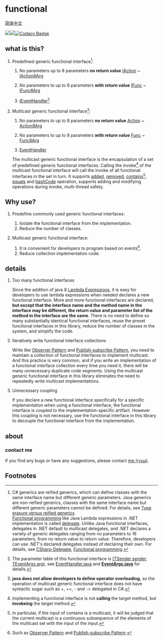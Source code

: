 # functional

[简体中文](https://github.com/Ryuu-64/Functional/blob/main/README.zh-cn.md)

[![](https://jitpack.io/v/Ryuu-64/Functional.svg)](https://jitpack.io/#Ryuu-64/Functional)[![](https://img.shields.io/badge/JDK-8+-green.svg)](https://www.oracle.com/java/technologies/javase/javase-jdk8-downloads.html)[![Codacy Badge](https://app.codacy.com/project/badge/Grade/f95a917e82d34e74a03b51114e9d11ec)](https://www.codacy.com/gh/Ryuu-64/Functional/dashboard?utm_source=github.com&amp;utm_medium=referral&amp;utm_content=Ryuu-64/Functional&amp;utm_campaign=Badge_Grade)

## what is this?

1. Predefined generic functional interface[^1]:

   1. No parameters up to 8 parameters **no return value** [IAction](https://github.com/Ryuu-64/Functional/blob/main/src/main/java/org/ryuu/functional/IAction.java) ~ [IAction8Arg](https://github.com/Ryuu-64/Functional/blob/main/src/main/java/org/ryuu/functional/IAction8Arg.java)

   2. No parameters to up to 8 parameters **with return value** [IFunc](https://github.com/Ryuu-64/Functional/blob/main/src/main/java/org/ryuu/functional/IFunc.java) ~ [IFunc8Arg](https://github.com/Ryuu-64/Functional/blob/main/src/main/java/org/ryuu/functional/IFunc8Arg.java)

   3. [IEventHandler](https://github.com/Ryuu-64/Functional/blob/main/src/main/java/org/ryuu/functional/IEventHandler.java)[^2]

2. Multicast generic functional interface[^3]:

   1. No parameters to up to 8 parameters **no return value** [Action](https://github.com/Ryuu-64/Functional/blob/main/src/main/java/org/ryuu/functional/Action.java) ~ [Action8Arg](https://github.com/Ryuu-64/Functional/blob/main/src/main/java/org/ryuu/functional/Action8Arg.java)

   2. No parameters to up to 8 parameters **with return value** [Func](https://github.com/Ryuu-64/Functional/blob/main/src/main/java/org/ryuu/functional/Func.java) ~ [Func8Arg](https://github.com/Ryuu-64/Functional/blob/main/src/main/java/org/ryuu/functional/Func8Arg.java)

   3. [EventHandler](https://github.com/Ryuu-64/Functional/blob/main/src/main/java/org/ryuu/functional/EventHandler.java)

   The multicast generic functional interface is the encapsulation of a set of predefined generic functional interfaces. Calling the invoke[^4] of the multicast functional interface will call the invoke of all functional interfaces in the set in turn. It supports [added](https://github.com/Ryuu-64/Functional/blob/main/src/main/java/org/ryuu/functional/Multicast.java#L12), [removed](https://github.com/Ryuu-64/Functional/blob/main/src/main/java/org/ryuu/functional/Multicast.java#L23), [contains](https://github.com/Ryuu-64/Functional/blob/main/src/main/java/org/ryuu/functional/Multicast.java#L34)[^5], [equals](https://github.com/Ryuu-64/Functional/blob/main/src/main/java/org/ryuu/functional/Multicast.java#L134) and [hashCode](https://github.com/Ryuu-64/Functional/blob/main/src/main/java/org/ryuu/functional/Multicast.java#L146) operation, supports adding and modifying operations during invoke, multi-thread safety.


## Why use?

1. Predefine commonly used generic functional interfaces:
   1. Isolate the functional interface from the implementation.
   2. Reduce the number of classes.

2. Multicast generic functional interface:

   1. It is convenient for developers to program based on events[^6].
   2. Reduce collection implementation code.

## details

1. Too many functional interfaces

   Since the addition of java 8 [Lambda Expressions](https://docs.oracle.com/javase/tutorial/java/javaOO/lambdaexpressions.html), it is easy for developers to use lambda expressions when needed declares a new functional interface. More and more functional interfaces are declared, **but except that the interface name and the method name in the interface may be different, the return value and parameter list of the method in the interface are the same**. There is no need to define so many substantially identical functional interfaces, reuse the preset functional interfaces in this library, reduce the number of classes in the system, and simplify the code.

2. Iteratively write functional interface collections

   Write like [Observer Pattern](https://en.wikipedia.org/wiki/Observer_pattern) and [Publish-subscribe Pattern](https://en.wikipedia.org/wiki/Publish-subscribe_pattern), you need to maintain a collection of functional interfaces to implement multicast. And this practice is very common, and if you write an implementation of a functional interface collection every time you need it, there will be many unnecessary duplicate code segments. Using the multicast generic functional interface in this library eliminates the need to repeatedly write multicast implementations.

3. Unnecessary coupling

   If you declare a new functional interface specifically for a specific implementation when using a functional interface, the functional interface is coupled to the implementation-specific artifact. However this coupling is not necessary, use the functional interface in this library to decouple the functional interface from the implementation.

## about

### contact me

If you find any bugs or have any suggestions, please contact [me (ryuu)](64ryuu@gmail.com).

## Footnotes

[^1]: C# generics are reified generics, which can define classes with the same interface name but different generic parameters. Java generics are non-reified generics, classes with the same interface name but different generic parameters cannot be defined. For details, see [Type erasure versus reified generics](https://en.wikipedia.org/wiki/Comparison_of_C_Sharp_and_Java#Type_erasure_versus_reified_generics)<br>[Functional programming](https://en.wikipedia.org/wiki/Functional_programming) like Java Lambda expressions in .NET implementation is called [delegate](https://docs.microsoft.com/en-us/dotnet/csharp/delegate-class). Unlike Java functional interfaces, delegates in .NET default to multicast delegates, and .NET declares a variety of generic delegates ranging from no parameters to 16 parameters, from no return value to return value. Therefore, developers can use .NET's declared delegates instead of declaring their own. For details, see [CSharp-Delegate](https://blog.ryuu64.top/CSharp-%E5%A7%94%E6%89%98/), [Functional programming](https://en.wikipedia.org/wiki/Comparison_of_C_Sharp_and_Java#Functional_programming).

[^2]: The parameter table of this functional interface is [(TSender sender, TEventArgs arg)](https://github.com/Ryuu-64/Functional/blob/main/src/main/java/org/ryuu/functional/EventHandler.java#L7), see [EventHandler.java](https://github.com/Ryuu-64/Functional/blob/main/src/main/java/org/ryuu/functional/EventHandler.java) and [**EventArgs.java**](https://github.com/Ryuu-64/Functional/blob/main/src/main/java/org/ryuu/functional/EventArgs.java) for details.

[^3]: **java does not allow developers to define operator overloading**, so the operation of multicast generic functional interface does not have syntactic sugar such as +, +=, - and -= delegated in C#.

[^4]: Implementing a functional interface is not **calling** the target method, but **invokeing** the target method.

[^5]: In particular, if the input of contains is a multicast, it will be judged that the current multicast is a continuous subsequence of the elements of the multicast set with the input of the input.

[^6]: Such as [Observer Pattern](https://en.wikipedia.org/wiki/Observer_pattern) and [Publish-subscribe Pattern](https://en.wikipedia.org/wiki/Publish-subscribe_pattern).